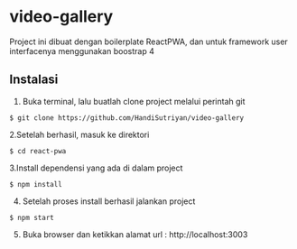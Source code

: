 # video-gallery
Project ini dibuat dengan boilerplate ReactPWA, dan untuk framework user interfacenya menggunakan boostrap 4

## Instalasi
1. Buka terminal, lalu buatlah clone project melalui perintah git
```
$ git clone https://github.com/HandiSutriyan/video-gallery
```
2.Setelah berhasil, masuk ke direktori
```
$ cd react-pwa
```
3.Install dependensi yang ada di dalam project
```
$ npm install
```
4. Setelah proses install berhasil jalankan project
```
$ npm start
```
5. Buka browser dan ketikkan alamat url : http://localhost:3003
